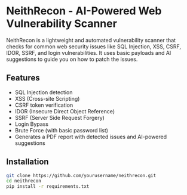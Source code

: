 # NeithRecon - AI-Powered Web Vulnerability Scanner

NeithRecon is a lightweight and automated vulnerability scanner that checks for common web security issues like SQL Injection, XSS, CSRF, IDOR, SSRF, and login vulnerabilities. It uses basic payloads and AI suggestions to guide you on how to patch the issues.

## Features

- SQL Injection detection
- XSS (Cross-site Scripting)
- CSRF token verification
- IDOR (Insecure Direct Object Reference)
- SSRF (Server Side Request Forgery)
- Login Bypass
- Brute Force (with basic password list)
- Generates a PDF report with detected issues and AI-powered suggestions

## Installation

```bash
git clone https://github.com/yourusername/neithrecon.git
cd neithrecon
pip install -r requirements.txt
